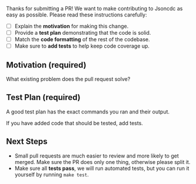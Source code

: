 Thanks for submitting a PR! We want to make contributing to Jsoncdc as easy as possible.
Please read these instructions carefully:

- [ ] Explain the **motivation** for making this change.
- [ ] Provide a **test plan** demonstrating that the code is solid.
- [ ] Match the **code formatting** of the rest of the codebase.
- [ ] Make sure to **add tests** to help keep code coverage up.

## Motivation (required) ##

What existing problem does the pull request solve?

## Test Plan (required) ##

A good test plan has the exact commands you ran and their output.

If you have added code that should be tested, add tests.

## Next Steps ##

- Small pull requests are much easier to review and more likely to get merged. Make sure the PR does only one thing, otherwise please split it.
- Make sure all **tests pass**, we will run automated tests, but you can run it yourself by running `make test`.
